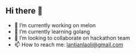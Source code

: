 ## Hi there 👋
- 🔭 I’m currently working on melon
- 🌱 I’m currently learning golang
- 👯 I’m looking to collaborate on hackathon team
- 📫 How to reach me: lantianlaoli@gmail.com


